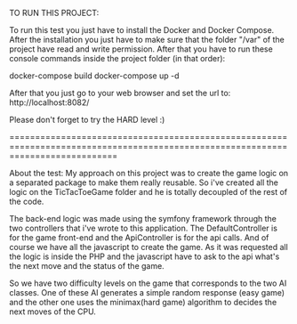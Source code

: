 TO RUN THIS PROJECT:

To run this test you just have to install the Docker and Docker Compose. After the installation you just have to make sure that
the folder "/var" of the project have read and write permission. After that you have to run these console commands inside
the project folder (in that order):

docker-compose build
docker-compose up -d

After that you just go to your web browser and set the url to:
http://localhost:8082/

Please don't forget to try the HARD level :)


=================================================================================================================================

About the test:
My approach on this project was to create the game logic on a separated package to make them really reusable.
So i've created all the logic on the TicTacToeGame folder and he is totally decoupled of the rest of the code.

The back-end logic was made using the symfony framework through the two controllers that i've wrote to this application.
The DefaultController is for the game front-end and the ApiController is for the api calls. And of course we have all the
javascript to create the game. As it was requested all the logic is inside the PHP and the javascript have to ask to the
api what's the next move and the status of the game.

So we have two difficulty levels on the game that corresponds to the two AI classes. One of these AI generates a simple
random response (easy game) and the other one uses the minimax(hard game) algorithm to decides the next moves of the CPU.